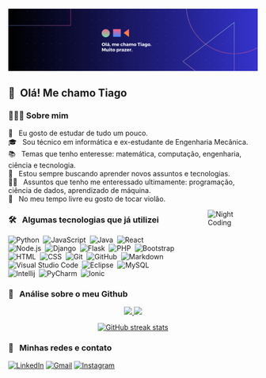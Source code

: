 ![Banner](banner.png)

## 🙋 &nbsp;Olá! Me chamo Tiago

### 👨🏻‍💻 Sobre mim


📖 &nbsp; Eu gosto de estudar de tudo um pouco.\
🎓 &nbsp; Sou técnico em informática e ex-estudante de Engenharia Mecânica. \
📚 &nbsp; Temas que tenho enteresse: matemática, computação, engenharia, ciência e tecnologia. \
🌱 &nbsp; Estou sempre buscando aprender novos assuntos e tecnologias.\
✍🏻 &nbsp; Assuntos que tenho me enteressado ultimamente: programação, ciência de dados, aprendizado de máquina. \
🎸 &nbsp; No meu tempo livre eu gosto de tocar violão.

<img alt="Night Coding" src="https://gifs.eco.br/wp-content/uploads/2022/08/gifs-com-fundo-transparente-1.gif" align="right" width="20%"/>


### 🛠 &nbsp; Algumas tecnologias que já utilizei

![Python](https://img.shields.io/badge/-Python-05122A?style=flat&logo=python)&nbsp;
![JavaScript](https://img.shields.io/badge/-JavaScript-05122A?style=flat&logo=javascript)&nbsp;
![Java](https://img.shields.io/badge/-Java-05122A?style=flat&logo=Java&logoColor=FFA518)&nbsp;
![React](https://img.shields.io/badge/-React-05122A?style=flat&logo=react)&nbsp;\
![Node.js](https://img.shields.io/badge/-Node.js-05122A?style=flat&logo=node.js)&nbsp;
![Django](https://img.shields.io/badge/-Django-05122A?style=flat&logo=django&logoColor=092E20)&nbsp;
![Flask](https://img.shields.io/badge/-Flask-05122A?style=flat&logo=flask)&nbsp;
![PHP](https://img.shields.io/badge/-PHP-05122A?style=flat&logo=PHP)&nbsp;
![Bootstrap](https://img.shields.io/badge/-Bootstrap-05122A?style=flat&logo=bootstrap&logoColor=563D7C)\
![HTML](https://img.shields.io/badge/-HTML-05122A?style=flat&logo=HTML5)&nbsp;
![CSS](https://img.shields.io/badge/-CSS-05122A?style=flat&logo=CSS3&logoColor=1572B6)&nbsp;
![Git](https://img.shields.io/badge/-Git-05122A?style=flat&logo=git)&nbsp;
![GitHub](https://img.shields.io/badge/-GitHub-05122A?style=flat&logo=github)&nbsp;
![Markdown](https://img.shields.io/badge/-Markdown-05122A?style=flat&logo=markdown)\
![Visual Studio Code](https://img.shields.io/badge/-Visual%20Studio%20Code-05122A?style=flat&logo=visual-studio-code&logoColor=007ACC)&nbsp;
![Eclipse](https://img.shields.io/badge/-Eclipse-05122A?style=flat&logo=eclipse-ide&logoColor=2C2255)&nbsp;
![MySQL](https://img.shields.io/badge/MySQL-05122A?style=flat&logo=mysql&logoColor=white)\
![Intellij](https://img.shields.io/badge/IntelliJ_IDEA-05122A?styele=flat&logo=intellij-idea&logoColor=2b456c)&nbsp;
![PyCharm](https://img.shields.io/badge/PyCharm-05122A.svg?&style=flat&logo=PyCharm&logoColor=28b8a0)&nbsp;
![Ionic](https://img.shields.io/badge/Ionic-05122A?style=flat&logo=ionic&logoColor=blue)


### 🚀 &nbsp; Análise sobre o meu Github


<p align="center">
<a href="https://github.com/tiagobandeira">
  <img height="170em" src="https://github-readme-stats.vercel.app/api?username=tiagobandeira&show_icons=true&theme=algolia&rank_icon=github"/>
  <img height="170em" src="https://github-readme-stats-eight-theta.vercel.app/api/top-langs/?username=tiagobandeira&layout=compact&langs_count=8&theme=algolia"/>

    
</a>
</p>

<p align="center">
<a href="https://github.com/tiagobandeira">
  <img alt="GitHub streak stats" height="170em" src="https://streak-stats.demolab.com?user=tiagobandeira&theme=algolia"/>
</a>
</p>

### 📌 &nbsp; Minhas redes e contato



[![LinkedIn](https://img.shields.io/badge/LinkedIn-0077B5?style=flat&logo=linkedin&logoColor=white)](https://linkedin.com/in/tiago-bandeira-b98388161)
[![Gmail](https://img.shields.io/badge/Gmail-D14836?style=flat&logo=gmail&logoColor=white)](mailto:tiagodevjidi@gmail.com?subject=Contato)
[![Instagram](https://img.shields.io/badge/-@tiagoprog-E4405F?style=flat&logo=Instagram&logoColor=white)](https://instagram.com/tiagoprog)

